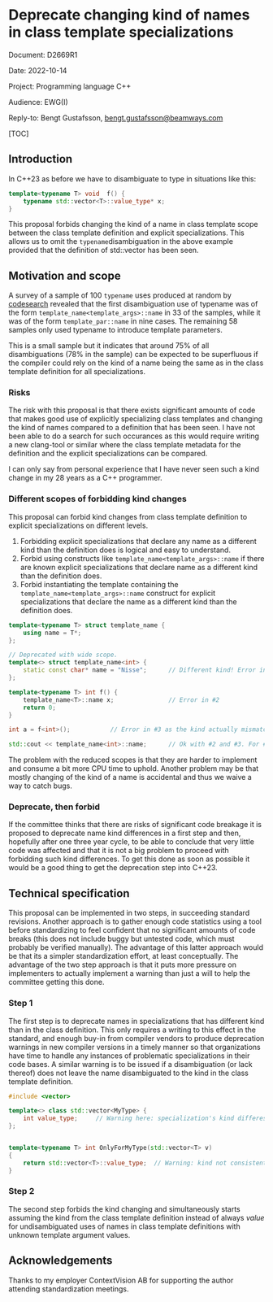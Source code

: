 # **Deprecate**  **changing kind of names in** class template specializations

Document:  D2669R1

Date:            2022-10-14

Project:       Programming language C++

Audience:   EWG(I)

Reply-to:     Bengt Gustafsson, bengt.gustafsson@beamways.com

[TOC]

## Introduction

In C++23 as before we have to disambiguate to type in situations like this:

```C++
template<typename T> void  f() {
	typename std::vector<T>::value_type* x;
}
```

This proposal forbids changing the kind of a name in class template scope between the class template definition and explicit specializations. This allows us to omit the `typename`disambiguation in the above example provided that the definition of std::vector has been seen.

## Motivation and scope

A survey of a sample of 100 `typename` uses produced at random by [codesearch](https://codesearch.isocpp.org/cgi-bin/cgi_ppsearch?q=&search=Search) revealed that the first disambiguation use of typename was of the form `template_name<template_args>::name` in 33 of the samples, while it was of the form `template_par::name` in nine cases. The remaining 58 samples only used typename to introduce template parameters.

This is a small sample but it indicates that around 75% of all disambiguations (78% in the sample) can be expected to be superfluous if the compiler could rely on the kind of a name being the same as in the class template definition for all specializations.

### Risks

The risk with this proposal is that there exists significant amounts of code that makes good use of explicitly specializing class templates and changing the kind of names compared to a definition that has been seen. I have not been able to do a search for such occurances as this would require writing a new clang-tool or similar where the class template metadata for the definition and the explicit specializations can be compared.

I can only say from personal experience that I have never seen such a kind change in my 28 years as a C++ programmer.

### Different scopes of forbidding kind changes

This proposal can forbid kind changes from class template definition to explicit specializations on different levels.

1. Forbidding explicit specializations that declare any name as a different kind than the definition does is logical and easy to understand. 
2. Forbid using constructs like `template_name<template_args>::name` if there are known explicit specializations that declare name as a different kind than the definition does.
3. Forbid instantiating the template containing the `template_name<template_args>::name` construct for explicit specializations that declare the name as a different kind than the definition does.

```C++
template<typename T> struct template_name {
    using name = T*;
};

// Deprecated with wide scope.
template<> struct template_name<int> {
    static const char* name = "Nisse";		// Different kind! Error in #1
};

template<typename T> int f() {
	template_name<T>::name x;		        // Error in #2
    return 0;
}

int a = f<int>();		    // Error in #3 as the kind actually mismatches what was assumed parsing f()

std::cout << template_name<int>::name;		// Ok with #2 and #3. For #1 the declaration is erroneous.
```

The problem with the reduced scopes is that they are harder to implement and consume a bit more CPU time to uphold. Another problem may be that mostly changing of the kind of a name is accidental and thus we waive a way to catch bugs.

### Deprecate, then forbid

If the committee thinks that there are risks of significant code breakage it is proposed to deprecate name kind differences in a first step and then, hopefully after one three year cycle, to be able to conclude that very little code was affected and that it is not a big problem to proceed with forbidding such kind differences. To get this done as soon as possible it would be a good thing to get the deprecation step into C++23.

## Technical specification

This proposal can be implemented in two steps, in succeeding standard revisions. Another approach is to  gather enough code statistics using a tool before standardizing to feel confident that no significant amounts of code breaks (this does not include buggy but untested code, which must probably be verified manually). The advantage of this latter approach would be that its a simpler standardization effort, at least conceptually. The advantage of the two step approach is that it puts more pressure on implementers to actually implement a warning than just a will to help the committee getting this done.

### Step 1

The first step is to deprecate names in specializations that has different kind than in the class definition. This only requires a writing to this effect in the standard, and enough buy-in from compiler vendors to produce deprecation warnings in new compiler versions in a timely manner so that organizations have time to handle any instances of problematic specializations in their code bases. A similar warning is to be issued if a disambiguation (or lack thereof) does not leave the name disambiguated to the kind in the class template definition.

```C++
#include <vector>

template<> class std::vector<MyType> {
    int value_type;		// Warning here: specialization's kind differes from class definition's.
};


template<typename T> int OnlyForMyType(std::vector<T> v)
{
	return std::vector<T>::value_type;	// Warning: kind not consistent with vector's definition
}
```

### Step 2

The second  step forbids the kind changing and simultaneously starts assuming the kind from the class template definition instead of always *value* for undisambiguated uses of names in class template definitions with unknown template argument values.

## Acknowledgements

Thanks to my employer ContextVision AB for supporting the author attending standardization meetings.

